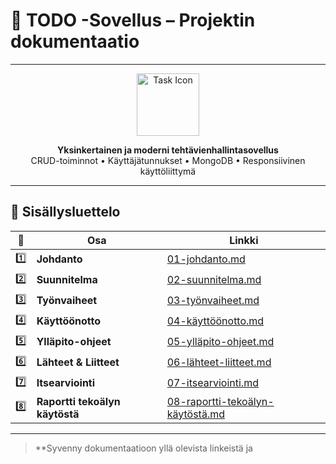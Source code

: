 # 📝 TODO -Sovellus – Projektin dokumentaatio

---

<div align="center">

<img src="https://cdn-icons-png.flaticon.com/512/1828/1828817.png" width="100" alt="Task Icon" />

**Yksinkertainen ja moderni tehtävienhallintasovellus**  
CRUD-toiminnot • Käyttäjätunnukset • MongoDB • Responsiivinen käyttöliittymä

</div>

---

## 📑 Sisällysluettelo

| 📄 | Osa | Linkki |
|----|-----|--------|
| 1️⃣ | **Johdanto** | [01-johdanto.md](./dokumentaatio/01-johdanto.md) |
| 2️⃣ | **Suunnitelma** | [02-suunnitelma.md](./dokumentaatio/02-suunnitelma.md) |
| 3️⃣ | **Työnvaiheet** | [03-työnvaiheet.md](./dokumentaatio/03-työnvaiheet.md) |
| 4️⃣ | **Käyttöönotto** | [04-käyttöönotto.md](./dokumentaatio/04-käyttöönotto.md) |
| 5️⃣ | **Ylläpito-ohjeet** | [05-ylläpito-ohjeet.md](./dokumentaatio/05-ylläpito-ohjeet.md) |
| 6️⃣ | **Lähteet & Liitteet** | [06-lähteet-liitteet.md](./dokumentaatio/06-lähteet-liitteet.md) |
| 7️⃣ | **Itsearviointi** | [07-itsearviointi.md](./dokumentaatio/07-itsearviointi.md) |
| 8️⃣ | **Raportti tekoälyn käytöstä** | [08-raportti-tekoälyn-käytöstä.md](./dokumentaatio/08-raportti-tekoälyn-käytöstä) |

---

> **Syvenny dokumentaatioon yllä olevista linkeistä ja
